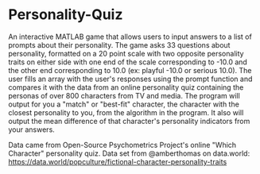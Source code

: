 # Personality-Quiz
An interactive MATLAB game that allows users to input answers to a list of prompts about their personality. The game asks 33 questions about personality, formatted on a 20 point scale with two opposite personality traits on either side with one end of the scale corresponding to -10.0 and the other end corresponding to 10.0 (ex: playful -10.0 or serious 10.0). The user fills an array with the user's responses using the prompt function and compares it with the data from an online personality quiz containing the personas of over 800 characters from TV and media. The program will output for you a "match" or "best-fit" character, the character with the closest personality to you, from the algorithm in the program. It also will output the mean difference of that character's personality indicators from your answers. 

Data came from Open-Source Psychometrics Project's online "Which Character" personality quiz. Data set from @amberthomas on data.world: https://data.world/popculture/fictional-character-personality-traits
